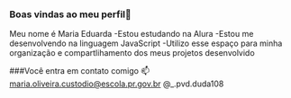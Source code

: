 ### Boas vindas ao meu perfil💙

Meu nome é Maria Eduarda
-Estou estudando na Alura
-Estou me desenvolvendo  na linguagem JavaScript
-Utilizo  esse espaço para minha  organização  e compartlihamento dos meus projetos desenvolvido

###Você entra em contato comigo 📫
maria.oliveira.custodio@escola.pr.gov.br
@_.pvd.duda108



